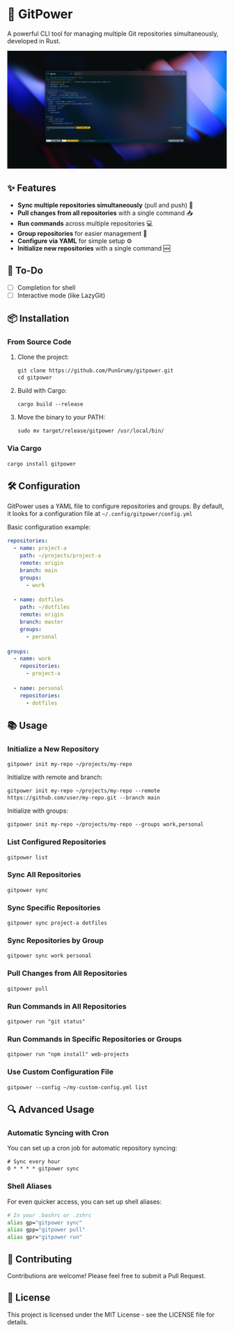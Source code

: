 # 🚀 GitPower

A powerful CLI tool for managing multiple Git repositories simultaneously, developed in Rust.

![Preview](./public/preview.png)

## ✨ Features

- **Sync multiple repositories simultaneously** (pull and push) 🔄
- **Pull changes from all repositories** with a single command 📥
- **Run commands** across multiple repositories 💻
- **Group repositories** for easier management 📁
- **Configure via YAML** for simple setup ⚙️
- **Initialize new repositories** with a single command 🆕

## 🎯 To-Do

- [ ] Completion for shell
- [ ] Interactive mode (like LazyGit)

## 📦 Installation

### From Source Code

1. Clone the project:

   ```
   git clone https://github.com/PunGrumy/gitpower.git
   cd gitpower
   ```

2. Build with Cargo:

   ```
   cargo build --release
   ```

3. Move the binary to your PATH:

   ```
   sudo mv target/release/gitpower /usr/local/bin/
   ```

### Via Cargo

```
cargo install gitpower
```

## 🛠️ Configuration

GitPower uses a YAML file to configure repositories and groups. By default, it looks for a configuration file at `~/.config/gitpower/config.yml`

Basic configuration example:

```yaml
repositories:
  - name: project-a
    path: ~/projects/project-a
    remote: origin
    branch: main
    groups:
      - work

  - name: dotfiles
    path: ~/dotfiles
    remote: origin
    branch: master
    groups:
      - personal

groups:
  - name: work
    repositories:
      - project-a

  - name: personal
    repositories:
      - dotfiles
```

## 📚 Usage

### Initialize a New Repository

```
gitpower init my-repo ~/projects/my-repo
```

Initialize with remote and branch:

```
gitpower init my-repo ~/projects/my-repo --remote https://github.com/user/my-repo.git --branch main
```

Initialize with groups:

```
gitpower init my-repo ~/projects/my-repo --groups work,personal
```

### List Configured Repositories

```
gitpower list
```

### Sync All Repositories

```
gitpower sync
```

### Sync Specific Repositories

```
gitpower sync project-a dotfiles
```

### Sync Repositories by Group

```
gitpower sync work personal
```

### Pull Changes from All Repositories

```
gitpower pull
```

### Run Commands in All Repositories

```
gitpower run "git status"
```

### Run Commands in Specific Repositories or Groups

```
gitpower run "npm install" web-projects
```

### Use Custom Configuration File

```
gitpower --config ~/my-custom-config.yml list
```

## 🔍 Advanced Usage

### Automatic Syncing with Cron

You can set up a cron job for automatic repository syncing:

```
# Sync every hour
0 * * * * gitpower sync
```

### Shell Aliases

For even quicker access, you can set up shell aliases:

```bash
# In your .bashrc or .zshrc
alias gp="gitpower sync"
alias gpp="gitpower pull"
alias gpr="gitpower run"
```

## 👥 Contributing

Contributions are welcome! Please feel free to submit a Pull Request.

## 📄 License

This project is licensed under the MIT License - see the LICENSE file for details.

